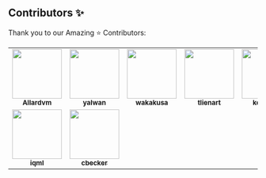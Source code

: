 ## Contributors ✨

Thank you to our Amazing :star: Contributors:

<table>
  <tr>
    <td align="center"><a href="https://github.com/Allardvm"><img src="https://avatars0.githubusercontent.com/u/11735900?s=460&u=597898b2e700bf79a21f3945ce5faf2f7232c31f&v=4" width="100px;" alt=""/><br /><sub><b>Allardvm</b></sub></a><br /></td>
    <td align="center"><a href="https://github.com/yalwan-iqvia"><img src="https://avatars2.githubusercontent.com/u/59194485?s=460&u=808c813a76690b2291a64e9a5234ca5a25f7c578&v=4" width="100px;" alt=""/><br /><sub><b>yalwan</b></sub></a><br /></td>
    <td align="center"><a href="https://github.com/wakakusa"><img src="https://avatars3.githubusercontent.com/u/11461331?s=460&u=1ac8ebf94116a9b97a92725110a80372f32c46f7&v=4" width="100px;" alt=""/><br /><sub><b>wakakusa</b></sub></a><br /></td>
    <td align="center"><a href="https://github.com/tlienart"><img src="https://avatars0.githubusercontent.com/u/10897531?s=460&u=a103c60e034fa18e0ccb321f3ca3c3ebeded2f9f&v=4" width="100px;" alt=""/><br /><sub><b>tlienart</b></sub></a><br /></td>
    <td align="center"><a href="https://github.com/kd-iqvia"><img src="https://avatars0.githubusercontent.com/u/59925069?s=460&u=c64a9704e27c013b257dfe5238c471dd0b163140&v=4" width="100px;" alt=""/><br /><sub><b>kd-iqvia</b></sub></a><br /></td>
    <td align="center"><a href="https://github.com/sbeura"><img src="https://avatars0.githubusercontent.com/u/60133213?s=460&v=4" width="100px;" alt=""/><br /><sub><b>sbeura</b></sub></a><br /></td>
    <td align="center"><a href="https://github.com/cbecker"><img src="https://avatars3.githubusercontent.com/u/26833?s=460&u=b1db6023439bc76b15d1a202e77b05c6c6bbe7aa&v=4" width="100px;" alt=""/><br /><sub><b>cbecker</b></sub></a><br /></td>
  </tr>
  <tr>
    <td align="center"><img src="https://avatars2.githubusercontent.com/u/10137?s=460&u=b1951d34a583cf12ec0d3b0781ba19be97726318&v=4" width="100px;" alt=""/><br /><sub><b>iqml</b></sub></a><br /></td>
     <td align="center"><a href="https://github.com/msekino"><img src="https://avatars3.githubusercontent.com/u/31726040" width="100px;" alt=""/><br /><sub><b>cbecker</b></sub></a><br /></td>
  </tr>

</table>
